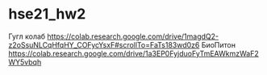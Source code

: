 # hse21_hw2
Гугл колаб https://colab.research.google.com/drive/1magdQ2-z2oSsuNLCqHfqHY_COFycYsxF#scrollTo=FaTs183wd0z6
БиоПитон https://colab.research.google.com/drive/1a3EP0FyjduoFyTmEAWkmzWaF2WY5vbqh
